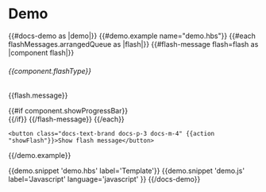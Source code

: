 # Demo

{{#docs-demo as |demo|}}
  {{#demo.example name="demo.hbs"}}
    {{#each flashMessages.arrangedQueue as |flash|}}
      {{#flash-message flash=flash as |component flash|}}
        <h6>{{component.flashType}}</h6>
        <p>{{flash.message}}</p>
        {{#if component.showProgressBar}}
          <div class="alert-progress">
            <div class="alert-progressBar" style="{{component.progressDuration}}"></div>
          </div>
        {{/if}}
      {{/flash-message}}
    {{/each}}

    <button class="docs-text-brand docs-p-3 docs-m-4" {{action "showFlash"}}>Show flash message</button>
  {{/demo.example}}

  <!-- {{#demo.example name="demo.js"}}
    ...
    flashMessages: service(),

    actions: {
      showFlash() {
        this.flashMessages.success('Hooray!');
      }
    }
    ...
  {{/demo.example}} -->

  {{demo.snippet 'demo.hbs' label='Template'}}
  {{demo.snippet
    'demo.js'
    label='Javascript'
    language='javascript'
  }}
{{/docs-demo}}
